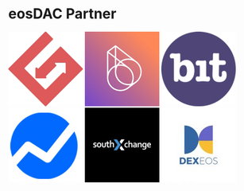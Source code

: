 **eosDAC** Partner
===

[![gate.io](/assets/home/gate.png)](https://www.gate.io/trade/EOS_BTC)
[![big.one](/assets/home/bigone.png)](https://bigone.zendesk.com/hc/en-us/articles/360002868953-BigONE-will-support-Airdrop-of-eosDAC-Asset)
[![bitbns](/assets/home/bitbns.png)](https://bitbns.com/trade/#/eosd)
[![Newdex](/assets/home/newdex.png)](https://newdex.io/trade/EOSDAC_EOS)
[![SouthEx](/assets/home/southex.png)](https://southex.com/tradingCenter.html?market=EOSDAC/EOS)
[![DexEOS](/assets/home/dexeos.jpg)](https://dexeos.io/trade)

